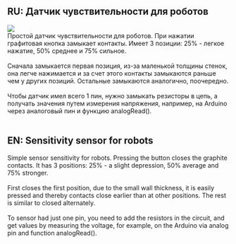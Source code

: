 <h2>RU: Датчик чувствительности для роботов</h2>

![](https://github.com/r57zone/Skin-for-robots/blob/master/skin.png)<br>
Простой датчик чувствительности для роботов. При нажатии графитовая кнопка замыкает контакты. Имеет 3 позиции: 25% - легкое нажатие, 50% среднее и 75% сильное. 
<br><br>
Сначала замыкается первая позиция, из-за маленькой толщины стенок, она легче нажимается и за счет этого контакты замыкаются раньше чем у других позиций. Остальные замыкаются аналогично, поочередно.
<br><br>
Чтобы датчик имел всего 1 пин, нужно замыкать резисторы в цепь, а получать значения путем измерения напряжения, например, на Arduino через аналоговый пин и функцию analogRead().
<br><br>
<h2>EN: Sensitivity sensor for robots</h2>
Simple sensor sensitivity for robots. Pressing the button closes the graphite contacts. It has 3 positions: 25% - a slight depression, 50% average and 75% stronger.
<br><br>
First closes the first position, due to the small wall thickness, it is easily pressed and thereby contacts close earlier than at other positions. The rest is similar to closed alternately.
<br><br>
To sensor had just one pin, you need to add the resistors in the circuit, and get values by measuring the voltage, for example, on the Arduino via analog pin and function analogRead().
